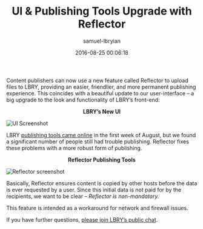 ﻿---
author: samuel-lbryian
title: 'UI & Publishing Tools Upgrade with Reflector'
date: '2016-08-25 00:06:18'
---
Content publishers can now use a new feature called Reflector to upload files to LBRY, providing an easier, friendlier, and more permanent publishing experience. This coincides with a beautiful update to our user-interface – a big upgrade to the look and functionality of LBRY’s front-end:

**<p style="text-align: center;">LBRY’s New UI</p>**
![UI Screenshot](/img/news/lbryuiupgrade.png)

LBRY [publishing tools came online](https://lbry.io/news/publish-tools-live-earn-1000-dollars) in the first week of August, but we found a significant number of people still had trouble publishing. Reflector fixes these problems with a more robust form of publishing.

**<p style="text-align: center;">Reflector Publishing Tools</p>**
![Reflector screenshot](/img/news/reflector.png)

Basically, Reflector ensures content is copied by other hosts before the data is ever requested by a user. Since this initial data is not paid for by the recipients, we want to be clear – *Reflector is non-mandatory.* 

This feature is intended as a workaround for network and firewall issues.

If you have further questions, [please join LBRY’s public chat](http://chat.lbry.io/). 
